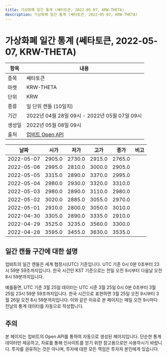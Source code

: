 ```yaml
---
title: 가상화폐 일간 통계 (쎄타토큰, 2022-05-07, KRW-THETA)
description: 가상화폐 일간 통계 (쎄타토큰, 2022-05-07, KRW-THETA)
---
```



가상화폐 일간 통계 (쎄타토큰, 2022-05-07, KRW-THETA)
===

|항목|내용|
|--|--|
|종목|쎄타토큰|
|마켓|KRW-THETA|
|단위|KRW|
|종류|일 단위 캔들 (10일치)|
|기간|2022년 04월 28일 09시 - 2022년 05월 07일 09시|
|생성일|2022년 05월 08일 09시|
|출처|[업비트 Open API](https://docs.upbit.com)|


|날짜|시가|저가|고가|종가|비고|
|--|--|--|--|--|--|
|2022-05-07|2905.0|2730.0|2915.0|2765.0|    |
|2022-05-06|2995.0|2810.0|3000.0|2905.0|    |
|2022-05-05|3315.0|2890.0|3370.0|2995.0|    |
|2022-05-04|2980.0|2930.0|3320.0|3310.0|    |
|2022-05-03|2980.0|2890.0|3110.0|2980.0|    |
|2022-05-02|3020.0|2885.0|3055.0|2970.0|    |
|2022-05-01|2910.0|2800.0|3050.0|3010.0|    |
|2022-04-30|3305.0|2890.0|3335.0|2910.0|    |
|2022-04-29|3525.0|3235.0|3560.0|3300.0|    |
|2022-04-28|3595.0|3455.0|3630.0|3535.0|    |


일간 캔들 구간에 대한 설명
---


업비트의 일간 캔들은 세계 협정시(UTC) 기준입니다. 
UTC 기준 0시 0분 0초부터 23시 59분 59초까지입니다. 
한국 시간인 KST 기준으로는 전일 오전 9시부터 다음날 오전 8시 59분까지입니다. 


예를들면, UTC 기준 3월 25일 데이터는 UTC 시준 3월 25일 0시 0분 0초부터 3월 25일 23시 59분 59초까지입니다. 
한국 시간으로 표현하면 3월 25일 오전 9시부터 3월 26일 오전 8시 59분까지입니다. 
이와 같은 이유로 본 페이지는 매일 오전 9시마다 전날의 통계 데이터를 자동으로 작성합니다. 


주의
---


본 페이지는 업비트의 Open API를 통하여 자동으로 생성된 페이지입니다. 
단순한 통계 데이터만 제공하고, 자료를 통해 인사이트를 얻기 위한 참고용으로만 사용하시기 바랍니다. 
투자를 권유하는 것은 아니며, 투자에 대한 모든 책임은 투자자 본인에게 있습니다. 
